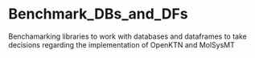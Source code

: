 # Benchmark_DBs_and_DFs
Benchamarking libraries to work with databases and dataframes to take decisions regarding the implementation of OpenKTN and MolSysMT
